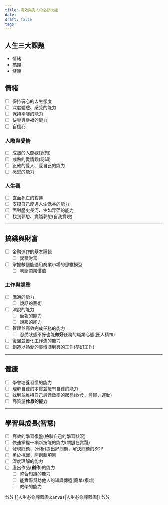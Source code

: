 ```yaml
---
title: 高效與完人的必修技能
date: 
draft: false
tags:
---
```

## 人生三大課題

- 情緒
- 搞錢
- 健康

## 情緒

- [ ] 保持玩心的人生態度
- [ ] 深度體驗、感受的能力
- [ ] 保持平靜的能力
- [ ] 快樂與幸福的能力
- [ ] 自信心
### 人際與愛情

- [ ] 成熟的人際觀(認知)
- [ ] 成熟的愛情觀(認知)
- [ ] 正確的愛人、愛自己的能力
- [ ] 感恩的能力

### 人生觀

- [ ] 直面死亡的豁達
- [ ] 支撐自己度過人生低谷的能力
- [ ] 面對歷史長河、生如浮萍的能力
- [ ] 找到夢想、實踐夢想(自我實現)
---
## 搞錢與財富

- [ ] 金融運作的基本邏輯
	- [ ] 累積財富
- [ ] 掌握數個能適用商業市場的思維模型
	- [ ] 判斷商業價值

### 工作與課業

- [ ] 溝通的能力
	- [ ] 說話的藝術
- [ ] 演說的能力
	- [ ] 簡報的能力
	- [ ] 說服的能力
- [ ] 管理並高效完成任務的能力
	- [ ] 忍受狀態不好也能**做好**任務的職業心態(匠人精神)
- [ ] 復盤並優化工作流的能力
- [ ] 創造以熱愛的事情賺到錢的工作(夢幻工作)

---
## 健康

- [ ] 學會培養習慣的能力
- [ ] 理解自律的本質並擁有自律的能力
- [ ] 找到並維持自己最佳效率的狀態(飲食、睡眠、運動)
- [ ] 高質量**休息的能力**
---

## 學習與成長(智慧)

- [ ] 高效的學習復盤(檢驗自己的學習狀況)
- [ ] 快速掌握一項新技能的能力(關鍵在實踐)
- [ ] 發現問題，(分析)提出好問題，解決問題的SOP
- [ ] 勇於挑戰，開創新項目
- [ ] 深度理解的能力
- [ ] 產出作品(**創作**)的能力
	- [ ] 整合知識的能力
	- [ ] 能實際幫助他人的知識傳遞(簡單/複雜)
	- [ ] 教學的能力

%% [[人生必修課藍圖.canvas|人生必修課藍圖]] %%